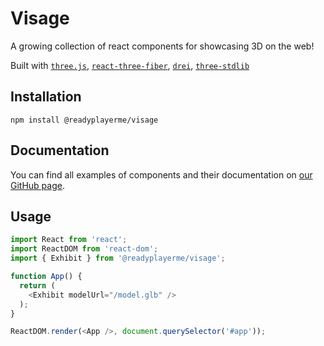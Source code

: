 # Visage
A growing collection of react components for showcasing 3D on the web!

Built with [`three.js`](https://github.com/mrdoob/three.js), [`react-three-fiber`](https://github.com/pmndrs/react-three-fiber), [`drei`](https://github.com/pmndrs/drei), [`three-stdlib`](https://github.com/pmndrs/three-stdlib)


## Installation

```
npm install @readyplayerme/visage
```

## Documentation

You can find all examples of components and their documentation on [our GitHub page](https://readyplayerme.github.io/visage/).

## Usage

```typescript jsx
import React from 'react';
import ReactDOM from 'react-dom';
import { Exhibit } from '@readyplayerme/visage';

function App() {
  return (
    <Exhibit modelUrl="/model.glb" />
  );
}

ReactDOM.render(<App />, document.querySelector('#app'));
```
